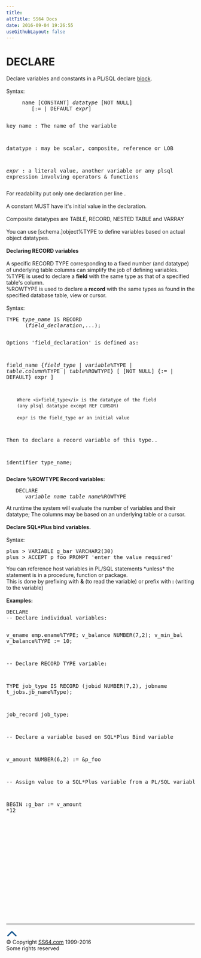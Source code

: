```yaml
---
title:
altTitle: SS64 Docs
date: 2016-09-04 19:26:55
useGithubLayout: false
---
```

<!-- #BeginLibraryItem "/Library/head_orapl.lbi" --><!-- #EndLibraryItem --><h1>DECLARE </h1> 
<p>Declare variables and constants in a PL/SQL declare <a href="structure.html">block</a>.<br>
  <br>
  Syntax: </p>
<pre>     name [CONSTANT] <i>datatype</i> [NOT NULL]
        [:= | DEFAULT <i>expr</i>]

key
   name      : The name of the variable

   datatype  : may be scalar, composite, reference or LOB

   <i>expr</i>      : a literal value, another variable 
               or any plsql expression involving operators &amp; functions</pre>
<p> For readability put only one declaration per line .<br>
  <br>
  A constant MUST have it's initial value in the declaration. <br>
  <br>
  Composite datatypes are TABLE, RECORD, NESTED TABLE and VARRAY <br>
  <br>
  You can use [schema.]object%TYPE to define variables based on actual object 
  datatypes.<br>
  <br>
  <b>Declaring RECORD variables</b><br>
  <br>
  A specific RECORD TYPE corresponding to a fixed number (and datatype) of underlying 
  table columns can simplify the job of defining variables.<br>
%TYPE is used to declare a <b>field</b> with the same type as that of a specified table's column.<br>
%ROWTYPE is used to declare a <b>record</b> with the same types as found in the specified database table, view or cursor.<br>
  <br>
Syntax: </p>
<pre>TYPE <i>type_name</i> IS RECORD
      (<i>field_declaration</i>,...);

Options
 'field_declaration' is defined as:

   field_name {<i>field_type</i> |
               <i>variable</i>%TYPE |
               <i>table.column</i>%TYPE |
               <i>table</i>%ROWTYPE}
               [ [NOT NULL] {:= | DEFAULT} expr ]

        Where <i>field_type</i> is the datatype of the field
        (any plsql datatype except REF CURSOR)

        expr is the field_type or an initial value

Then to declare a record variable of this type..

   identifier type_name;</pre>
<p><span class="body"><b> Declare %ROWTYPE Record variables:</b></span><br>
</p>
<pre>   DECLARE
      <i>variable_name table_name</i>%ROWTYPE</pre>
<p>At runtime the system will evaluate the number of variables and 
  their datatype; The columns may be based on an underlying table or a cursor.<b><br>
  <br>
  Declare SQL*Plus bind variables.</b><br>
  <br>
  Syntax: </p>
<pre>plus &gt; VARIABLE g_bar VARCHAR2(30)
plus &gt; ACCEPT p_foo PROMPT 'enter the value required'</pre>
<p> </p>
<p><span class="body">You can reference host variables in PL/SQL statements *unless* 
  the statement is in a procedure, function or package. <br>
  This is done by prefixing with <b>&amp;</b> (to read the variable) or prefix with<b> 
  : </b>(writing to the variable)<b><br>
  <br>
  Examples:</b></span></p>
<pre>DECLARE
-- Declare individual variables:

   v_ename emp.ename%TYPE;
   v_balance NUMBER(7,2);
   v_min_bal v_balance%TYPE := 10;

-- Declare RECORD TYPE variable:

   TYPE job_type IS RECORD
      (jobid    NUMBER(7,2),
       jobname  t_jobs.jb_name%Type);
   
   job_record job_type;

-- Declare a variable based on SQL*Plus Bind variable

   v_amount NUMBER(6,2) := &amp;p_foo

-- Assign value to a SQL*Plus variable from a PL/SQL variable

BEGIN
   :g_bar := v_amount *12</pre><!-- #BeginLibraryItem "/Library/foot_ora.lbi" --><p>
<!-- oracle-footer -->
<ins class="adsbygoogle" style="display:inline-block;width:300px;height:250px" data-ad-client="ca-pub-6140977852749469" data-ad-slot="4275490898"></ins>
<script>
(adsbygoogle = window.adsbygoogle || []).push({});
</script></p>
<hr>
<div id="bl" class="footer"><a href="declare.html#"><img src="../images/top.png" width="30" height="22" alt="Back to the Top"></a></div>
<div id="br" class="footer, tagline">© Copyright <a href="http://ss64.com/">SS64.com</a> 1999-2016<br>
Some rights reserved</div><!-- #EndLibraryItem -->

